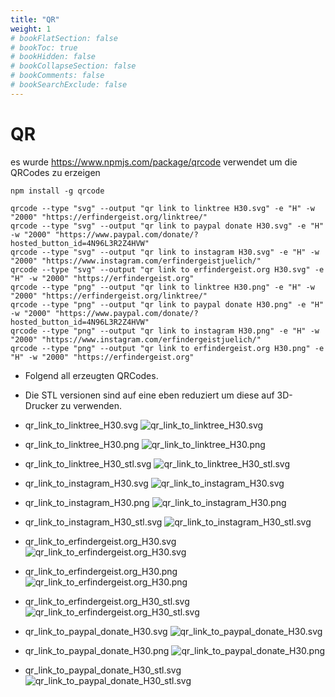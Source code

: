 ```yaml
---
title: "QR"
weight: 1
# bookFlatSection: false
# bookToc: true
# bookHidden: false
# bookCollapseSection: false
# bookComments: false
# bookSearchExclude: false
---
```


# QR

es wurde https://www.npmjs.com/package/qrcode verwendet um die QRCodes zu erzeigen

```
npm install -g qrcode
```

```
qrcode --type "svg" --output "qr link to linktree H30.svg" -e "H" -w "2000" "https://erfindergeist.org/linktree/"
qrcode --type "svg" --output "qr link to paypal donate H30.svg" -e "H" -w "2000" "https://www.paypal.com/donate/?hosted_button_id=4N96L3R2Z4HVW"
qrcode --type "svg" --output "qr link to instagram H30.svg" -e "H" -w "2000" "https://www.instagram.com/erfindergeistjuelich/"
qrcode --type "svg" --output "qr link to erfindergeist.org H30.svg" -e "H" -w "2000" "https://erfindergeist.org"
qrcode --type "png" --output "qr link to linktree H30.png" -e "H" -w "2000" "https://erfindergeist.org/linktree/"
qrcode --type "png" --output "qr link to paypal donate H30.png" -e "H" -w "2000" "https://www.paypal.com/donate/?hosted_button_id=4N96L3R2Z4HVW"
qrcode --type "png" --output "qr link to instagram H30.png" -e "H" -w "2000" "https://www.instagram.com/erfindergeistjuelich/"
qrcode --type "png" --output "qr link to erfindergeist.org H30.png" -e "H" -w "2000" "https://erfindergeist.org"
```

- Folgend all erzeugten QRCodes.
- Die STL versionen sind auf eine eben reduziert um diese auf 3D-Drucker zu verwenden.

- qr_link_to_linktree_H30.svg
![qr_link_to_linktree_H30.svg](/images/marketing/qr/qr_link_to_linktree_H30.svg)

- qr_link_to_linktree_H30.png
![qr_link_to_linktree_H30.png](/images/marketing/qr/qr_link_to_linktree_H30.png)

- qr_link_to_linktree_H30_stl.svg
![qr_link_to_linktree_H30_stl.svg](/images/marketing/qr/qr_link_to_linktree_H30_stl.svg)

- qr_link_to_instagram_H30.svg
![qr_link_to_instagram_H30.svg](/images/marketing/qr/qr_link_to_instagram_H30.svg)

- qr_link_to_instagram_H30.png
![qr_link_to_instagram_H30.png](/images/marketing/qr/qr_link_to_instagram_H30.png)

- qr_link_to_instagram_H30_stl.svg
![qr_link_to_instagram_H30_stl.svg](/images/marketing/qr/qr_link_to_instagram_H30_stl.svg)

- qr_link_to_erfindergeist.org_H30.svg
![qr_link_to_erfindergeist.org_H30.svg](/images/marketing/qr/qr_link_to_erfindergeist.org_H30.svg)

- qr_link_to_erfindergeist.org_H30.png
![qr_link_to_erfindergeist.org_H30.png](/images/marketing/qr/qr_link_to_erfindergeist.org_H30.png)

- qr_link_to_erfindergeist.org_H30_stl.svg
![qr_link_to_erfindergeist.org_H30_stl.svg](/images/marketing/qr/qr_link_to_erfindergeist.org_H30_stl.svg)

- qr_link_to_paypal_donate_H30.svg
![qr_link_to_paypal_donate_H30.svg](/images/marketing/qr/qr_link_to_paypal_donate_H30.svg)

- qr_link_to_paypal_donate_H30.png
![qr_link_to_paypal_donate_H30.png](/images/marketing/qr/qr_link_to_paypal_donate_H30.png)

- qr_link_to_paypal_donate_H30_stl.svg
![qr_link_to_paypal_donate_H30_stl.svg](/images/marketing/qr/qr_link_to_paypal_donate_H30_stl.svg)